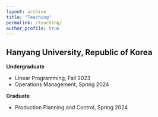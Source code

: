 ```yaml
---
layout: archive
title: "Teaching"
permalink: /teaching/
author_profile: true
---
```


## Hanyang University, Republic of Korea
  **Undergraduate**
  - Linear Programming, Fall 2023
  - Operations Management, Spring 2024

  **Graduate**
  - Production Planning and Control, Spring 2024
